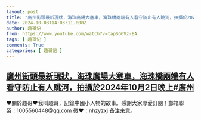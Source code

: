 ```yaml
---
layout: post
title: "廣州街頭最新現狀，海珠廣場大塞車，海珠橋兩端有人看守防止有人跳河，拍攝於2024年10月2日晚上#廣州"
date: 2024-10-03T14:03:11.000Z
author: 趣哥记
from: https://www.youtube.com/watch?v=tapSG6Vz-EA
tags: [ 趣哥记 ]
comments: True
categories: [ 趣哥记 ]
---
```

<!--1727964191000-->
[廣州街頭最新現狀，海珠廣場大塞車，海珠橋兩端有人看守防止有人跳河，拍攝於2024年10月2日晚上#廣州](https://www.youtube.com/watch?v=tapSG6Vz-EA)
------

<div>
♥關於趣哥♥我叫趣哥，記錄中國小人物的故事。感謝大家厚愛訂閱！郵箱聯系：1005560448@qq.com 微❤：nhzyzxj 备注来意。
</div>
